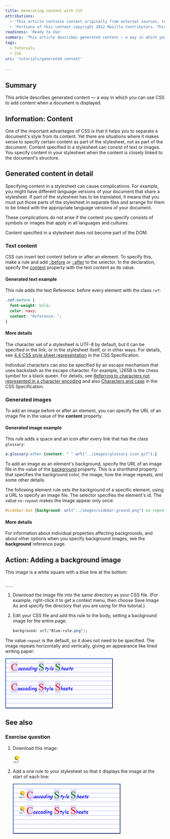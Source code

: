 ```yaml
---
title: Generating content with CSS
attributions:
  - 'This article contains content originally from external sources, including ones licensed under the CC-BY-SA license. [![cc-by-sa-small-wpd.png](/assets/public/c/c8/cc-by-sa-small-wpd.png)](http://creativecommons.org/licenses/by-sa/3.0/us/)'
  - 'Portions of this content copyright 2012 Mozilla Contributors. This article contains work licensed under the Creative Commons Attribution-Sharealike License v2.5 or later. The original work is available at Mozilla Developer Network: [Article](https://developer.mozilla.org/en-US/docs/CSS/Getting_Started/Content)'
readiness: 'Ready to Use'
summary: 'This article describes generated content — a way in which you can use CSS to add content when a document is displayed.'
tags:
  - Tutorials
  - CSS
uri: 'tutorials/generated content'

---
```

## <span>Summary</span>

This article describes generated content — a way in which you can use CSS to add content when a document is displayed.

## <span>Information: Content</span>

One of the important advantages of CSS is that it helps you to separate a document's style from its content. Yet there are situations where it makes sense to specify certain content as part of the stylesheet, not as part of the document. Content specified in a stylesheet can consist of text or images. You specify content in your stylesheet when the content is closely linked to the document's structure.

## <span>Generated content in detail</span>

Specifying content in a stylesheet can cause complications. For example, you might have different language versions of your document that share a stylesheet. If part of the stylesheet has to be translated, it means that you must put those parts of the stylesheet in separate files and arrange for them to be linked with the appropriate language versions of your document.

These complications do not arise if the content you specify consists of symbols or images that apply in all languages and cultures.

Content specified in a stylesheet does not become part of the DOM.

### <span>Text content</span>

CSS can insert text content before or after an element. To specify this, make a rule and add [::before](https://docs.webplatform.org/wiki/css/selectors/pseudo-elements/::before) or [::after](https://docs.webplatform.org/wiki/css/selectors/pseudo-elements/::after) to the selector. In the declaration, specify the [content](/css/properties/content) property with the text content as its value.

#### <span>Generated text example</span>

This rule adds the text Reference: before every element with the class `ref`:

``` css
.ref:before {
  font-weight: bold;
  color: navy;
  content: "Reference: ";
}
```

#### <span>More details</span>

The character set of a stylesheet is UTF-8 by default, but it can be specified in the link, or in the stylesheet itself, or in other ways. For details, see [4.4 CSS style sheet representation](http://www.w3.org/TR/CSS21/syndata.html#q23) in the CSS Specification.

Individual characters can also be specified by an escape mechanism that uses backslash as the escape character. For example, \\265B is the chess symbol for a black queen. For details, see [Referring to characters not represented in a character encoding](http://www.w3.org/TR/CSS21/syndata.html#q24) and also [Characters and case](http://www.w3.org/TR/CSS21/syndata.html#q6) in the CSS Specification.

### <span>Generated images</span>

To add an image before or after an element, you can specify the URL of an image file in the value of the **content** property.

#### <span>Generated image example</span>

This rule adds a space and an icon after every link that has the class `glossary`:

``` css
a.glossary:after {content: " " url("../images/glossary-icon.gif");}
```

 To add an image as an element's background, specify the URL of an image file in the value of the [background](/css/properties/background) property. This is a shorthand property that specifies the background color, the image, how the image repeats, and some other details.

The following element rule sets the background of a specific element, using a URL to specify an image file. The selector specifies the element's id. The value `no-repeat` makes the image appear only once:

``` css
#sidebar-box {background: url("../images/sidebar-ground.png") no-repeat;}
```

#### <span>More details</span>

For information about individual properties affecting backgrounds, and about other options when you specify background images, see the **background** reference page.

## <span>Action: Adding a background image</span>

This image is a white square with a blue line at the bottom:

![Blue-rule.png](/assets/public/d/d3/Blue-rule.png)

1.  Download the image file into the same directory as your CSS file. (For example, right-click it to get a context menu, then choose Save Image As and specify the directory that you are using for this tutorial.)

2.  Edit your CSS file and add this rule to the body, setting a background image for the entire page.

    ``` css
    background: url("Blue-rule.png");
    ```

The value `repeat` is the default, so it does not need to be specified. The image repeats horizontally and vertically, giving an appearance like lined writing paper:

![Blue-rule-ground.png](/assets/public/9/93/Blue-rule-ground.png)

## <span>See also</span>

### <span>Exercise question</span>

1.  Download this image:

    ![Yellow-pin.png](/assets/public/9/98/Yellow-pin.png)

2.  Add a one rule to your stylesheet so that it displays the image at the start of each line:

    ![Blue-rule-ground-2.png](/assets/public/a/a2/Blue-rule-ground-2.png)

